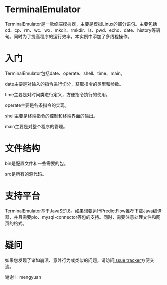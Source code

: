 # TerminalEmulator

TerminalEmulator是一款终端模拟器，主要是模拟Linux的部分语句。主要包括cd、cp、rm、wc、wx、mkdir、rmkdir、ls、pwd、echo、date、history等语句。同时为了提高程序的运行效率，本实例中添加了多线程操作。

# 入门

TerminalEmulator包括date、operate、shell、time、main。

date主要是对输入的指令进行切分，获取指令的类型和参数。

time主要是对时间类进行定义，方便指令执行的使用。

operate主要是各条指令的实现。

shell主要是终端指令的控制和终端界面的输出。

main主要是对整个程序的管理。

# 文件结构

bin是配置文件和一些需要的包。

src是所有的源代码。

# 支持平台

TerminalEmulator基于JavaSE1.8。如果想要运行PredictFlow推荐下载Java编译器，并且需要pio、mysql-connector等包的支持。同时，需要注意处理文件和网页的格式。

# 疑问

如果您发现了诸如崩溃、意外行为或类似的问题，请访问[issue tracker](https://github.com/ranmengyuan/TerminalEmulator/issues)方便交流。

谢谢！
mengyuan
